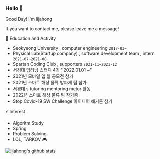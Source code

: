 ### Hello 👋

Good Day! I'm lijahong

If you want to contact me, please leave me a message!


🏫 Education and Activity
- Seokyeong University , computer engineering  ``2017-03~``
- Physical Lab(Startup company) , software development team , intern  ``2021-07~2021-08``
- Spartan Coding Club , supporters ``2021-11~2021-12``
- 서경대 딥러닝 스터디 4기 ''2022.01.01 ~''
- 2021년 모바일 앱 웹 공모전 참가 
- 2021년 스마트 해상 물류 방파제 팀 참가
- 서경대 s tutoring mentoring metor 활동
- 2022년 스마트 해상 물류 팀 참가중
- Stop Covid-19 SW Challenge 아이디어 해커톤 참가

⚡ Interest
- Algoritm Study
- Spring 
- Problem Solving
- LOL, TARKOV 🎮


<!--
**lijahong/lijahong** is a ✨ _special_ ✨ repository because its `README.md` (this file) appears on your GitHub profile.

Here are some ideas to get you started:

- 🔭 I’m currently working on ...
- 🌱 I’m currently learning ...
- 👯 I’m looking to collaborate on ...
- 🤔 I’m looking for help with ...
- 💬 Ask me about ...
- 📫 How to reach me: ...
- 😄 Pronouns: ...
- ⚡ Fun fact: ...
-->
[![lijahong's github stats](https://github-readme-stats.vercel.app/api?username=lijahong&show_icons=true&theme=dark)](https://github.com/anuraghazra/github-readme-stats)
